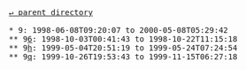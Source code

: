 <pre>
  <a href="../">&#x21b5; parent directory</a>
  
  * 9: 1998-06-08T09:20:07 to 2000-05-08T05:29:42
  ** 9<a href="6">6</a>: 1998-10-03T00:41:43 to 1998-10-22T11:15:18
  ** 9<a href="h">h</a>: 1999-05-04T20:51:19 to 1999-05-24T07:24:54
  ** 9<a href="q">q</a>: 1999-10-26T19:53:43 to 1999-11-15T06:27:18
</pre>
